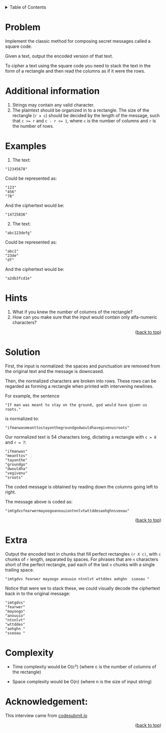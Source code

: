 <a name="readme-top"></a>
<!-- TABLE OF CONTENTS -->
<details>
<summary>Table of Contents</summary>
  <ol>
    <li><a href="#problem">Problem</a></li>
    <li><a href="#additional-information">Additional information</a></li>
    <li><a href="#examples">Examples</a></li>
    <li><a href="#hints">Hints</a></li>
    <li><a href="#solution">Solution</a></li>
    <li><a href="#extra">Extra</a></li>
    <li><a href="#complexity">Complexity</a></li>
    <li><a href="#acknowledgement">Acknowledgement</a></li>
  </ol>
</details>


# Problem

Implement the classic method for composing secret messages called a square code.

Given a text, output the encoded version of that text.

To cipher a text using the square code you need to stack the text in the form of a rectangle and then read the columns as if it were the rows.

# Additional information
1. Strings may contain any valid character.
2. The plaintext should be organized in to a rectangle.  The size of the
rectangle (`r x c`) should be decided by the length of the message,
such that `c >= r` and `c - r <= 1`, where `c` is the number of columns
and `r` is the number of rows.

# Examples

1. The text:
```text
"12345678"
```
Could be represented as:

```text
"123"
"456"
"78"
```

And the ciphertext would be:
```text
"14725836"
```
2. The text:
```text
"abc123defg"
```
Could be represented as:

```text
"abc1"
"23de"
"df"
```

And the ciphertext would be:
```text
"a2db3fcd1e"
```

# Hints
1. What if you knew the number of columns of the rectangle?
2. How can you make sure that the input would contain only alfa-numeric characters?

<p align="right">(<a href="#readme-top">back to top</a>)</p>


# Solution

First, the input is normalized: the spaces and punctuation are removed
from the original text and the message is downcased.

Then, the normalized characters are broken into rows.  These rows can be
regarded as forming a rectangle when printed with intervening newlines.

For example, the sentence

```text
"If man was meant to stay on the ground, god would have given us roots."
```

is normalized to:

```text
"ifmanwasmeanttostayonthegroundgodwouldhavegivenusroots"
```

Our normalized text is 54 characters long, dictating a rectangle with
`c = 8` and `r = 7`:

```text
"ifmanwas"
"meanttos"
"tayonthe"
"groundgo"
"dwouldha"
"vegivenu"
"sroots"
```

The coded message is obtained by reading down the columns going left to
right.

The message above is coded as:

```text
"imtgdvsfearwermayoogoanouuiontnnlvtwttddesaohghnsseoau"
```

<p align="right">(<a href="#readme-top">back to top</a>)</p>

# Extra
Output the encoded text in chunks that fill perfect rectangles `(r X c)`,
with `c` chunks of `r` length, separated by spaces. For phrases that are
`n` characters short of the perfect rectangle, pad each of the last `n`
chunks with a single trailing space.

```text
"imtgdvs fearwer mayoogo anouuio ntnnlvt wttddes aohghn  sseoau "
```

Notice that were we to stack these, we could visually decode the
ciphertext back in to the original message:

```text
"imtgdvs"
"fearwer"
"mayoogo"
"anouuio"
"ntnnlvt"
"wttddes"
"aohghn "
"sseoau "
```

# Complexity

- Time complexity would be O(c²) (where c is the number of columns of the rectangle)

- Space complexity would be O(n) (where n is the size of input string)


# Acknowledgement:

This interview came from [codesubmit.io](https://codesubmit.io/)

<p align="right">(<a href="#readme-top">back to top</a>)</p>

